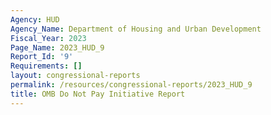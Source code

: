 ```yaml
---
Agency: HUD
Agency_Name: Department of Housing and Urban Development
Fiscal_Year: 2023
Page_Name: 2023_HUD_9
Report_Id: '9'
Requirements: []
layout: congressional-reports
permalink: /resources/congressional-reports/2023_HUD_9
title: OMB Do Not Pay Initiative Report
---
```

